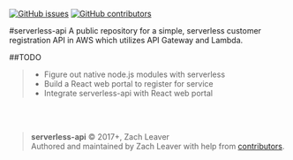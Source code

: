 [![GitHub issues](https://img.shields.io/github/issues/badges/shields.svg)](https://github.com/ZachtimusPrime/serverless-api/issues) [![GitHub contributors](https://img.shields.io/github/contributors/cdnjs/cdnjs.svg)](https://img.shields.io/github/contributors/ZachtimusPrime/serverless-api.svg)

#serverless-api
A public repository for a simple, serverless customer registration API in AWS which utilizes API Gateway and Lambda. 

##TODO
> - Figure out native node.js modules with serverless
> - Build a React web portal to register for service 
> - Integrate serverless-api with React web portal

<br><br>
>**serverless-api** © 2017+, Zach Leaver<br>
Authored and maintained by Zach Leaver with help from [contributors][Github contributors].

[APACHE]: https://www.apache.org/licenses/LICENSE-2.0
[Github issues]: https://github.com/ZachtimusPrime/serverless-api/issues
[Github contributors]: https://github.com/ZachtimusPrime/serverless-api/graphs/contributors

